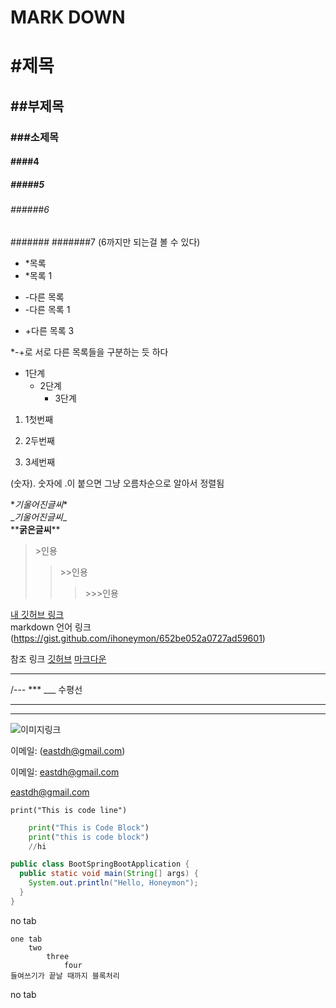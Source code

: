 **MARK DOWN**
=============
# #제목
## ##부제목
### ###소제목
#### ####4
##### #####5
###### ######6
####### #######7 (6까지만 되는걸 볼 수 있다)

* *목록
* *목록 1
- -다른 목록
- -다른 목록 1
+ +다른 목록 3

*-+로 서로 다른 목록들을 구분하는 듯 하다
+ 1단계
    + 2단계
        + 3단계

1. 1첫번째

3. 2두번째

2. 3세번째

(숫자). 숫자에 .이 붙으면 그냥 오름차순으로 알아서 정렬됨

\**기울어진글씨*\*\
\__기울어진글씨_\_\
\*\***굵은글씨**\*\*

>\>인용
>>\>>인용
>>>\>>>인용

[내 깃허브 링크](https://github.com/eastdh, "go eastdh github")\
markdown 언어 링크 (https://gist.github.com/ihoneymon/652be052a0727ad59601)

참조 링크 [깃허브] [마크다운]

[깃허브]: https://github.com/eastdh "eastdh github"
[마크다운]: https://gist.github.com/ihoneymon/652be052a0727ad59601 "markdown"

--- 
/--- *** ___ 수평선
***
___

![이미지링크](https://avatars.githubusercontent.com/u/39060720?v=4)

이메일: (eastdh@gmail.com)

이메일: <eastdh@gmail.com>

eastdh@gmail.com

`print("This is code line")`

``` python
    print("This is Code Block")
    print("this is code block")
    //hi
```

```java
public class BootSpringBootApplication {
  public static void main(String[] args) {
    System.out.println("Hello, Honeymon");
  }
}
```

no tab

    one tab
        two 
            three
                four
    들여쓰기가 끝날 때까지 블록처리
    

no tab